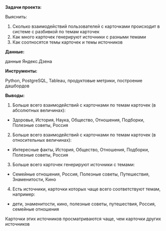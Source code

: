  **Задачи проекта:**
 
Выяснить: 
1. Сколько взаимодействий пользователей с карточками происходит в системе с разбивкой по темам карточек
2. Как много карточек генерируют источники с разными темами
3. Как соотносятся темы карточек и темы источников
 
**Данные:**

данные Яндекс.Дзена

**Инструменты:** 

Python, PostgreSQL, Tableau, продуктовые метрики, построение дашбордов

**Выводы:**

1. Больше всего взаимодействий с карточками по темам карточек (в абсолютных величинах): 
 - Здоровье, История, Наука, Общество, Отношения, Подборки, Полезные советы, Россия
2. Больше всего взаимодействий с карточками по темам карточек (в относительных величинах): 
 - Интересные факты, История, Общество, Отношения, Подборки, Полезные советы, Россия 
3. Больше всего карточек генерируют источники с темами:
- Семейные отношения, Россия, Полезные советы, Путешествия, Знаменитости, Кино 
4. Есть источники, карточки которых чаще всего соответствуют темам, например: 
- дети, знаменитости, кино, полезные советы, путешествия, Россия, семейные отношения

Карточки этиx источников просматриваются чаще, чем карточки других источников
 
